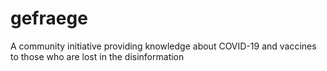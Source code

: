 # gefraege
A community initiative providing knowledge about COVID-19 and vaccines to those who are lost in the disinformation 
